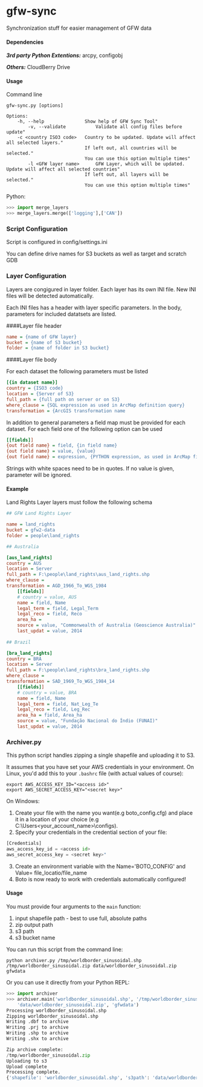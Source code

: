 gfw-sync
========

Synchronization stuff for easier management of GFW data

#### Dependencies

***3rd party Python Extentions:***
arcpy, configobj

***Others:***
CloudBerry Drive

#### Usage

Command line
```shell
gfw-sync.py [options]

Options:
	-h, --help               Show help of GFW Sync Tool"
    	-v, --validate           Validate all config files before update"
	-c <country ISO3 code>   Country to be updated. Update will affect all selected layers."
	                         If left out, all countries will be selected."
	                         You can use this option multiple times"
    	-l <GFW layer name>      GFW Layer, which will be updated. Update will affect all selected countries"
	                         If left out, all layers will be selected."
	                         You can use this option multiple times"
```


Python:
```python
>>> import merge_layers
>>> merge_layers.merge(['logging'],['CAN'])
```
### Script Configuration

Script is configured in config/settings.ini

You can define drive names for S3 buckets as well as target and scratch GDB


### Layer Configuration

Layers are congigured in layer folder. Each layer has its own INI file.
New INI files will be detected automatically.

Each INI files has a header with layer specific parameters. In the body, parameters for included datatsets are listed.


####Layer file header

```ini
name = {name of GFW layer}
bucket = {name of S3 bucket}
folder = {name of folder in S3 bucket}
```

####Layer file body

For each dataset the following parameters must be listed
```ini
[{in dataset name}]
country = {ISO3 code}
location = {Server of S3}
full_path = {full path on server or on S3}
where_clause = {SQL expression as used in ArcMap definition query}
transformation = {ArcGIS transformation name  
```
In addition to general parameters a field map must be provided for each dataset. For each field one of the following option can be used

```ini
[[fields]]
{out field name} = field, {in field name}
{out field name} = value, {value}
{out field name} = expression, {PYTHON expression, as used in ArcMap field calculator}
```

Strings with white spaces need to be in quotes.
If no value is given, parameter will be ignored.

#### Example

Land Rights Layer layers must follow the following schema

```ini
## GFW Land Rights Layer

name = land_rights
bucket = gfw2-data
folder = people\land_rights

## Australia

[aus_land_rights]
country = AUS
location = Server
full_path = F:\people\land_rights\aus_land_rights.shp
where_clause =
transformation = AGD_1966_To_WGS_1984  
    [[fields]]
    # country = value, AUS
    name = field, Name
    legal_term = field, Legal_Term
    legal_reco = field, Reco
    area_ha = 
    source = value, "Commonwealth of Australia (Geoscience Australia)"
    last_updat = value, 2014
	
## Brazil

[bra_land_rights]
country = BRA
location = Server
full_path = F:\people\land_rights\bra_land_rights.shp
where_clause =
transformation = SAD_1969_To_WGS_1984_14  
    [[fields]]
    # country = value, BRA
    name = field, Name
    legal_term = field, Nat_Leg_Te
    legal_reco = field, Leg_Rec
    area_ha = field, Area_ha
    source = value, "Fundação Nacional do Índio (FUNAI)"
    last_updat = value, 2014
```





### Archiver.py

This python script handles zipping a single shapefile and uploading it to S3.

It assumes that you have set your AWS credentials in your environment. On Linux, you'd add this to your `.bashrc` file (with actual values of course):

```shell
export AWS_ACCESS_KEY_ID="<access id>"
export AWS_SECRET_ACCESS_KEY="<secret key>"
```

On Windows:

1. Create your file with the name you want(e.g boto_config.cfg) and place it in a location of your choice (e.g C:\Users\<your_account_name>\configs).
2. Specify your credentials in the credential section of your file:

```python
[Credentials]
aws_access_key_id = <access id>
aws_secret_access_key = <secret key>"
```

3. Create an environment variable with the Name='BOTO_CONFIG' and Value= file_locatio/file_name
4. Boto is now ready to work with credentials automatically configured!


#### Usage

You must provide four arguments to the `main` function:

1. input shapefile path - best to use full, absolute paths
2. zip output path
3. s3 path
4. s3 bucket name

You can run this script from the command line:

```shell
python archiver.py /tmp/worldborder_sinusoidal.shp /tmp/worldborder_sinusoidal.zip data/worldborder_sinusoidal.zip gfwdata
```

Or you can use it directly from your Python REPL:

```python
>>> import archiver
>>> archiver.main('worldborder_sinusoidal.shp', '/tmp/worldborder_sinusoidal.zip',
    'data/worldborder_sinusoidal.zip', 'gfwdata')
Processing worldborder_sinusoidal.shp
Zipping worldborder_sinusoidal.shp
Writing .dbf to archive
Writing .prj to archive
Writing .shp to archive
Writing .shx to archive

Zip archive complete:
/tmp/worldborder_sinusoidal.zip
Uploading to s3
Upload complete
Processing complete.
{'shapefile': 'worldborder_sinusoidal.shp', 's3path': 'data/worldborder_sinusoidal.zip', 'bucket': 'gfwdata', 'zip_path': '/tmp/worldborder_sinusoidal.zip'}
```
